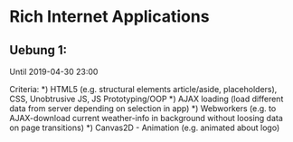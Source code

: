 # Rich Internet Applications
## Uebung 1:
Until 2019-04-30 23:00

Criteria:
*) HTML5 (e.g. structural elements article/aside, placeholders), CSS, Unobtrusive JS, JS Prototyping/OOP
*) AJAX loading (load different data from server depending on selection in app)
*) Webworkers (e.g. to AJAX-download current weather-info in background without loosing data on page transitions)
*) Canvas2D - Animation (e.g. animated about logo)
